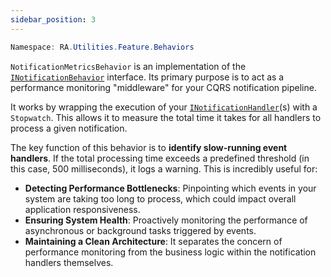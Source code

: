 ```yaml
---
sidebar_position: 3
---
```


```powershell
Namespace: RA.Utilities.Feature.Behaviors
```

`NotificationMetricsBehavior` is an implementation of the [`INotificationBehavior`](../Abstractions/INotificationBehavior.md) interface.
Its primary purpose is to act as a performance monitoring "middleware" for your CQRS notification pipeline.

It works by wrapping the execution of your [`INotificationHandler`](../Abstractions/INotificationHandler.md)(s) with a `Stopwatch`.
This allows it to measure the total time it takes for all handlers to process a given notification.

The key function of this behavior is to **identify slow-running event handlers**.
If the total processing time exceeds a predefined threshold (in this case, 500 milliseconds), it logs a warning.
This is incredibly useful for:

* **Detecting Performance Bottlenecks**: Pinpointing which events in your system are taking too long to process, which could impact overall application responsiveness.
* **Ensuring System Health**: Proactively monitoring the performance of asynchronous or background tasks triggered by events.
* **Maintaining a Clean Architecture**: It separates the concern of performance monitoring from the business logic within the notification handlers themselves.